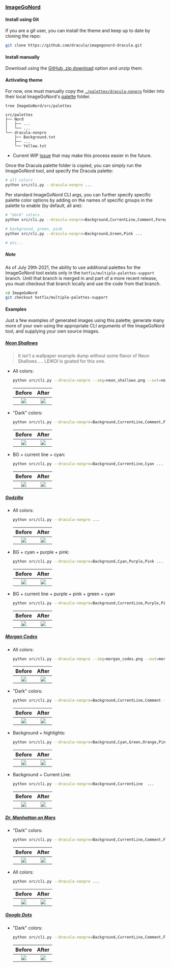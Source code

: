 ### [ImageGoNord](https://github.com/Schrodinger-Hat/ImageGoNord)

#### Install using Git

If you are a git user, you can install the theme and keep up to date by cloning the repo:

```bash
git clone https://github.com/dracula/imagegonord-dracula.git
```

#### Install manually

Download using the [GitHub .zip download](https://github.com/dracula/imagegonord-dracula/archive/master.zip) option and unzip them.

#### Activating theme

For now, one must manually copy the [`./palettes/dracula-nonpro`](./palettes/dracula-nonpro) folder into their local ImageGoNord's [palette](https://github.com/Schrodinger-Hat/ImageGoNord/tree/master/src/palettes) folder.

```
tree ImageGoNord/src/palettes

src/palettes
├── Nord
│   ├── ...
│   └── ...
└── dracula-nonpro
    ├── Background.txt
    ├── ...
    └── Yellow.txt
```

   * Current WIP [issue](https://github.com/Schrodinger-Hat/ImageGoNord/issues/45) that may make this process easier in the future.

Once the Dracula palette folder is copied, you can simply run the ImageGoNord tool, and specify the Dracula palette:

```bash
# all colors
python src/cli.py --dracula-nonpro ...
```

Per standard ImageGoNord CLI args, you can further specify specific palette color options by adding on the names of specific groups in the palette to enable (by default, all are):


```bash
# "dark" colors
python src/cli.py --dracula-nonpro=Background,CurrentLine,Comment,Foreground ...

# background, green, pink
python src/cli.py --dracula-nonpro=Background,Green,Pink ...

# etc...
```

##### Note

As of July 29th 2021, the ability to use additional palettes for the ImageGoNord tool exists only in the `hotfix/multiple-palettes-support` branch. Until that branch is merged in and part of a more recent release, you must checkout that branch locally and use the code from that branch.

```bash
cd ImageGoNord
git checkout hotfix/multiple-palettes-support
```

#### Examples

Just a few examples of generated images using this palette; generate many more of your own using the appropriate CLI arguments of the ImageGoNord tool, and supplying your own source images.

##### [Neon Shallows](https://www.deviantart.com/leikoi/art/The-Neon-Shallows-823330548)

> It isn't a wallpaper example dump without some flavor of Neon Shallows..... LEIKOI is goated for this one.

* All colors:

    ```bash
    python src/cli.py --dracula-nonpro --img=neon_shallows.png --out=neon_shallows_dracula.png
    ```

    Before                     |  After
    :-------------------------:|:-------------------------:
    ![](./imgs/neon_shallows.png)   |  ![](./imgs/neon_shallows_dracula.png)


* "Dark" colors:


    ```bash
    python src/cli.py --dracula-nonpro=Background,CurrentLine,Comment,Foreground --img=neon_shallows.png --out=neon_shallows_dracula.png
    ```

    Before                     |  After
    :-------------------------:|:-------------------------:
    ![](./imgs/neon_shallows.png)   |  ![](./imgs/neon_shallows_dracula_dark.png)

* BG + current line + cyan:

    ```bash
    python src/cli.py --dracula-nonpro=Background,CurrentLine,Cyan ...
    ```

    Before                     |  After
    :-------------------------:|:-------------------------:
    ![](./imgs/neon_shallows.png)   |  ![](./imgs/neon_shallows_dracula_cyan.png)


##### [Godzilla](https://www.reddit.com/r/ImageGoNord/comments/n6dvek/3300x1856_my_current_wallpaper_and_for_godzilla/)

* All colors:

    ```bash
    python src/cli.py --dracula-nonpro ...
    ```

    Before                     |  After
    :-------------------------:|:-------------------------:
    ![](./imgs/godzilla.png)   |  ![](./imgs/godzilla_dracula_all.png)

* BG + cyan + purple + pink:

    ```bash
    python src/cli.py --dracula-nonpro=Background,Cyan,Purple,Pink ...
    ```

    Before                     |  After
    :-------------------------:|:-------------------------:
    ![](./imgs/godzilla.png)   |  ![](./imgs/godzilla_dracula_cpp.png)

* BG + current line + purple + pink + green + cyan

    ```bash
    python src/cli.py --dracula-nonpro=Background,CurrentLine,Purple,Pink,Green,Cyan ...
    ```

    Before                     |  After
    :-------------------------:|:-------------------------:
    ![](./imgs/godzilla.png)   |  ![](./imgs/godzilla_dracula_bcppgc.png)


##### [Morgan Codes](https://www.reddit.com/r/MinimalWallpaper/comments/gbm5dk/morgan_codes_3840x2160/)

* All colors:

    ```bash
    python src/cli.py --dracula-nonpro --img=morgan_codes.png --out=morgan_codes_dracula.png
    ```

    Before                     |  After
    :-------------------------:|:-------------------------:
    ![](./imgs/morgan_codes.png)   |  ![](./imgs/morgan_codes_dracula.png)

* "Dark" colors:

    ```bash
    python src/cli.py --dracula-nonpro=Background,CurrentLine,Comment --img=morgan_codes.png --out=morgan_codes_dracula_dark.png
    ```

    Before                     |  After
    :-------------------------:|:-------------------------:
    ![](./imgs/morgan_codes.png)   |  ![](./imgs/morgan_codes_dracula_dark.png)

* Background + highlights:

    ```bash
    python src/cli.py --dracula-nonpro=Background,Cyan,Green,Orange,Pink,Purple,Red,Yellow  ...
    ```

    Before                     |  After
    :-------------------------:|:-------------------------:
    ![](./imgs/morgan_codes.png)   |  ![](./imgs/morgan_codes_dracula_dark_highlights.png)

* Background + Current Line:

    ```bash
    python src/cli.py --dracula-nonpro=Background,CurrentLine  ...
    ```

    Before                     |  After
    :-------------------------:|:-------------------------:
    ![](./imgs/morgan_codes.png)   |  ![](./imgs/morgan_codes_dracula_bg_cr.png)


##### [Dr. Manhattan on Mars](https://www.reddit.com/r/wallpapers/comments/jycuni/dr_manhattan_sitting_on_mars_1920x1080/)

* "Dark" colors:

    ```bash
    python src/cli.py --dracula-nonpro=Background,CurrentLine,Comment,Foreground ...
    ```

    Before                     |  After
    :-------------------------:|:-------------------------:
    ![](./imgs/dr_m.png)   |  ![](./imgs/dr_m_dracula.png)

* All colors:

    ```bash
    python src/cli.py --dracula-nonpro ...
    ```

    Before                     |  After
    :-------------------------:|:-------------------------:
    ![](./imgs/dr_m.png)   |  ![](./imgs/dr_m_dracula_all.png)



##### [Google Dots](https://www.reddit.com/r/google/comments/4bydwp/quick_wallpaper_i_made_of_the_google_dots/)

* "Dark" colors:

    ```bash
    python src/cli.py --dracula-nonpro=Background,CurrentLine,Comment,Foreground --img=google_dots.png --out=google_dots_dracula.png
    ```

    Before                     |  After
    :-------------------------:|:-------------------------:
    ![](./imgs/google_dots.png)     |  ![](./imgs/google_dots_dracula.png)

